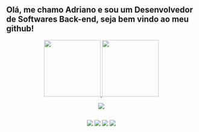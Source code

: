 ## Olá, me chamo Adriano e sou um Desenvolvedor de Softwares Back-end, seja bem vindo ao meu github!
<div align="center">
<a href="https://github.com/adrianogomesz">
<img height="150em" src="https://github-readme-stats.vercel.app/api?username=adrianogomesz&show_icons=true&theme=merko&include_all_commits=true&count_private=true"/>
<img height="150em" src="https://github-readme-stats.vercel.app/api/top-langs/?username=adrianogomesz&layout=compact&langs_count=7&theme=merko"/>
</div>


<p align="center">
  <a href="https://skillicons.dev">
    <img src="https://skillicons.dev/icons?i=js,html,css,nodejs,git,vscode,expressjs" />
  </a>
</p>


##

<p align="center"> 
  <a href="https://instagram.com/akagomesx" target="_blank"><img src="https://img.shields.io/badge/-Instagram-%23E4405F?style=for-the-badge&logo=instagram&logoColor=white" target="_blank"></a>  
 	<a href="https://www.twitch.tv/dedezinn10" target="_blank"><img src="https://img.shields.io/badge/Twitch-9146FF?style=for-the-badge&logo=twitch&logoColor=white" target="_blank"></a>
  <a href = "adrianodede76@gmail.com"><img src="https://img.shields.io/badge/-Gmail-%23333?style=for-the-badge&logo=gmail&logoColor=white" target="_blank"></a>
  <a href="https://www.linkedin.com/in/adrianogomesz" target="_blank"><img src="https://img.shields.io/badge/-LinkedIn-%230077B5?style=for-the-badge&logo=linkedin&logoColor=white" target="_blank"></a>
  
</p>



  
